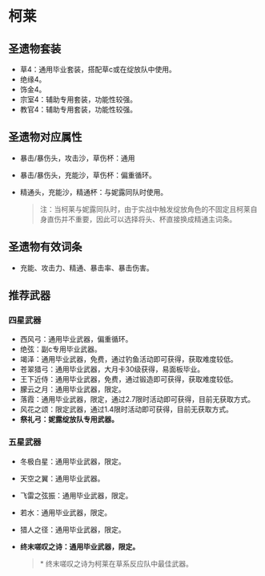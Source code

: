# 柯莱

## 圣遗物套装

- 草4：通用毕业套装，搭配草c或在绽放队中使用。
- 绝缘4。
- 饰金4。
- 宗室4：辅助专用套装，功能性较强。
- 教官4：辅助专用套装，功能性较强。

## 圣遗物对应属性

- 暴击/暴伤头，攻击沙，草伤杯：通用
- 暴击/暴伤头，充能沙，草伤杯：偏重循环。
- 精通头，充能沙，精通杯：与妮露同队时使用。

  > 注：当柯莱与妮露同队时，由于实战中触发绽放角色的不固定且柯莱自身直伤并不重要，因此可以选择将头、杯直接换成精通主词条。  

## 圣遗物有效词条

- 充能、攻击力、精通、暴击率、暴击伤害。

## 推荐武器

### 四星武器

- 西风弓：通用毕业武器，偏重循环。
- 绝弦：副c专用毕业武器。
- 竭泽：通用毕业武器，免费，通过钓鱼活动即可获得，获取难度较低。
- 苍翠猎弓：通用毕业武器，大月卡30级获得，易面板毕业。
- 王下近侍：通用毕业武器，免费，通过锻造即可获得，获取难度较低。
- 朦云之月：通用毕业武器，限定。
- 落霞：通用毕业武器，限定，通过2.7限时活动即可获得，目前无获取方式。
- 风花之颂：限定武器，通过1.4限时活动即可获得，目前无获取方式。
- **祭礼弓：妮露绽放队专用武器。**

### 五星武器

- 冬极白星：通用毕业武器，限定。
- 天空之翼：通用毕业武器。
- 飞雷之弦振：通用毕业武器，限定。
- 若水：通用毕业武器，限定。
- 猎人之径：通用毕业武器，限定。
- **终末嗟叹之诗：通用毕业武器，限定。**

  > \* 终末嗟叹之诗为柯莱在草系反应队中最佳武器。  
